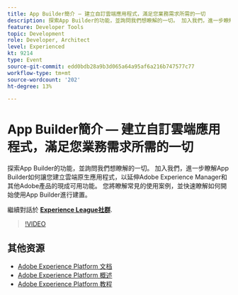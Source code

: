 ```yaml
---
title: App Builder簡介 — 建立自訂雲端應用程式，滿足您業務需求所需的一切
description: 探索App Builder的功能，並詢問我們想瞭解的一切。 加入我們，進一步瞭解App Builder如何讓您建立雲端原生應用程式，以延伸Adobe Experience Manager和其他Adobe產品的現成可用功能。 您將瞭解常見的使用案例，並快速瞭解如何開始使用App Builder進行建置。
feature: Developer Tools
topic: Development
role: Developer, Architect
level: Experienced
kt: 9214
type: Event
source-git-commit: edd0bdb28a9b3d065a64a95af6a216b747577c77
workflow-type: tm+mt
source-wordcount: '202'
ht-degree: 13%

---
```


# App Builder簡介 — 建立自訂雲端應用程式，滿足您業務需求所需的一切

探索App Builder的功能，並詢問我們想瞭解的一切。 加入我們，進一步瞭解App Builder如何讓您建立雲端原生應用程式，以延伸Adobe Experience Manager和其他Adobe產品的現成可用功能。 您將瞭解常見的使用案例，並快速瞭解如何開始使用App Builder進行建置。

繼續對話於 **[Experience League社群](https://adobe.ly/3AYeJlv)**.

>[!VIDEO](https://video.tv.adobe.com/v/337767/?quality=12&learn=on&hidetitle=true)

## 其他资源

- [Adobe Experience Platform 文档](https://experienceleague.adobe.com/docs/experience-platform.html)
- [Adobe Experience Platform 概述](https://experienceleague.adobe.com/docs/experience-platform/landing/home.html?lang=zh-Hans)
- [Adobe Experience Platform 教程](https://experienceleague.adobe.com/docs/platform-learn/tutorials/overview.html?lang=en)
